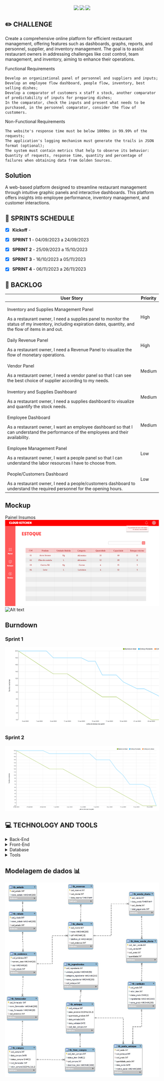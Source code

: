 <h4 align="center"> 
 <a href="https://docs.oracle.com/en/java/"><img src = "https://img.shields.io/badge/java-%23ED8B00.svg?style=for-the-badge&logo=java&logoColor=white"/></a>
 <a href="https://spring.io/"><img src = "https://img.shields.io/badge/spring-%236DB33F.svg?style=for-the-badge&logo=spring&logoColor=white"/></a>
 <a href="https://vuejs.org/"><img src = "https://img.shields.io/badge/vuejs-%2335495e.svg?style=for-the-badge&logo=vuedotjs&logoColor=%234FC08D"/></a>
</h4>


## ✏️ **CHALLENGE**
Create a comprehensive online platform for efficient restaurant management, offering features such as dashboards, graphs, reports, and personnel, supplier, and inventory management. The goal is to assist restaurant owners in addressing challenges like cost control, team management, and inventory, aiming to enhance their operations.

Functional Requirements

    Develop an organizational panel of personnel and suppliers and inputs;
    Develop an employee flow dashboard, people flow, inventory, best selling dishes;
    Develop a comparator of customers x staff x stock, another comparator of predictability of inputs for preparing dishes;
    In the comparator, check the inputs and present what needs to be purchased, in the personnel comparator, consider the flow of customers.

Non-Functional Requirements

    The website's response time must be below 1000ms in 99.99% of the requests;
    The application's logging mechanism must generate the trails in JSON format (optional);
    The system must contain metrics that help to observe its behavior: Quantity of requests, response time, quantity and percentage of failures when obtaining data from Golden Sources.


## Solution
A web-based platform designed to streamline restaurant management through intuitive graphic panels and interactive dashboards. This platform offers insights into employee performance, inventory management, and customer interactions.

## 📅 **SPRINTS SCHEDULE**

- [x] **Kickoff** - 

- [x] **SPRINT 1** - 04/09/2023 a 24/09/2023

- [x] **SPRINT 2** - 25/09/2023 a 15/10/2023

- [x] **SPRINT 3** - 16/10/2023 a 05/11/2023

- [x] **SPRINT 4** - 06/11/2023 a 26/11/2023




## 🎯 **BACKLOG**
<table>
  <thead>
    <tr>
      <th>User Story</th>
      <th>Priority</th>
    </tr>
  </thead>
  <tbody>
    <tr>
      <td><p>Inventory and Supplies Management Panel</p>
      As a restaurant owner, I need a supplies panel to monitor the status of my inventory, including expiration dates, quantity, and the flow of items in and out.</td>
      <td>High</td>
    </tr>
    <tr>
      <td>
        <p>Daily Revenue Panel</p>
          As a restaurant owner, I need a Revenue Panel to visualize the flow of monetary operations.
      </td>
      <td>High</td>
    </tr>
    <tr>
      <td>
        <p>Vendor Panel</p>
        As a restaurant owner, I need a vendor panel so that I can see the best choice of supplier according to my needs.
      </td>
      <td>Medium</td>
    </tr>
    <tr>
      <td>
        <p>Inventory and Supplies Dashboard</p>
        As a restaurant owner, I need a supplies dashboard to visualize and quantify the stock needs.
      </td>
      <td>Medium</td>
    </tr>
    <tr>
      <td>
        <p>Employee Dashboard</p>
        As a restaurant owner, I want an employee dashboard so that I can understand the performance of the employees and their availability.
      </td>
      <td>Medium</td>
    </tr>
    <tr>
      <td>
        <p>Employee Management Panel</p>
        As a restaurant owner, I want a people panel so that I can understand the labor resources I have to choose from.
      </td>
      <td>Low</td>
    </tr>
    <tr>
      <td>
        <p>People/Customers Dashboard</p>
        As a restaurant owner, I need a people/customers dashboard to understand the required personnel for the opening hours.
      </td>
      <td>Low</td>
    </tr>
  </tbody>
</table>

## Mockup
Painel Insumos
![Alt text](image-1.png)
![Alt text](Cloud-Kitchen-sprint2.gif)



## Burndown 
### Sprint 1
![Alt text](image.png)
### Sprint 2
![Alt text](burndown-sprint2.png)


## 💻 **TECHNOLOGY AND TOOLS**

<details>
<summary>Back-End</summary>

- `Java`
- `Spring boot`

</details>

<details>
<summary>Front-End</summary>

- `Vue`
</details>

<details>
<summary>Database</summary>

- `Oracle Autonomous Database`
</details>

<details>
<summary>Tools</summary>

- `Intellij`
- `Visual Studio code`

</details>

## Modelagem de dados 📊
![Alt text](https://github.com/CarcaraTec/Cloud-Kitchen-Oracle/blob/main/Cloud_Kitchen_Data/Modelagem.jpeg)
